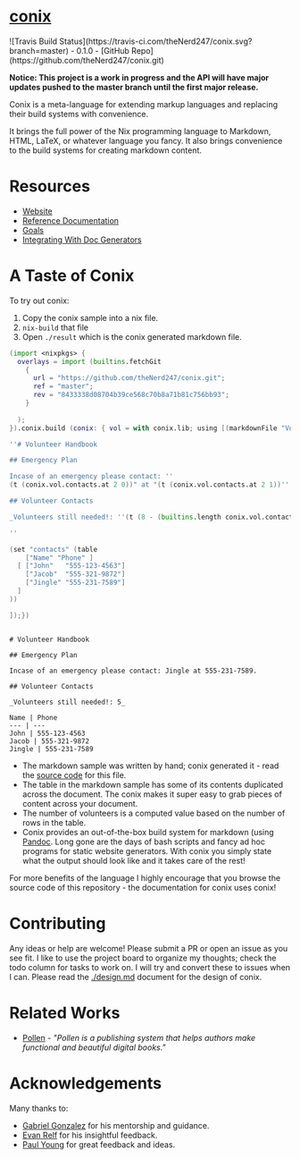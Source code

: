 # <a href="https://theNerd247.github.io/conix">conix</a> 

<div class="center">
![Travis Build Status](https://travis-ci.com/theNerd247/conix.svg?branch=master) - 0.1.0 - [GitHub Repo](https://github.com/theNerd247/conix.git)
</div>

**Notice: This project is a work in progress and the API will have major
updates pushed to the master branch until the first major release.**


Conix is a meta-language for extending markup languages and replacing their
build systems with convenience.

It brings the full power of the Nix programming language to Markdown, HTML,
LaTeX, or whatever language you fancy. It also brings convenience to the
build systems for creating markdown content.

# Resources

  * [Website](https://theNerd247.github.io/conix)
  * [Reference Documentation](https://theNerd247.github.io/conix/docs/docs.html)
  * [Goals](https://theNerd247.github.io/conix/docs/goals.html)
  * [Integrating With Doc Generators](https://theNerd247.github.io/conix/docs/integration.html)

# A Taste of Conix

To try out conix:

1. Copy the conix sample into a nix file.
1. `nix-build` that file
1. Open `./result` which is the conix generated markdown file.

```nix
(import <nixpkgs> { 
  overlays = import (builtins.fetchGit
    { 
      url = "https://github.com/theNerd247/conix.git";
      ref = "master";
      rev = "8433338d08704b39ce568c70b8a71b81c756bb93";
    }
    
  );
}).conix.build (conix: { vol = with conix.lib; using [(markdownFile "Volunteers")] (texts [

''# Volunteer Handbook

## Emergency Plan

Incase of an emergency please contact: ''
(t (conix.vol.contacts.at 2 0))" at "(t (conix.vol.contacts.at 2 1))''.

## Volunteer Contacts 

_Volunteers still needed!: ''(t (8 - (builtins.length conix.vol.contacts.data)))''_

''

(set "contacts" (table
    ["Name" "Phone" ]
  [ ["John"   "555-123-4563"]
    ["Jacob"  "555-321-9872"]
    ["Jingle" "555-231-7589"]
  ]
))

]);})

```
```

# Volunteer Handbook

## Emergency Plan

Incase of an emergency please contact: Jingle at 555-231-7589.

## Volunteer Contacts 

_Volunteers still needed!: 5_

Name | Phone
--- | ---
John | 555-123-4563
Jacob | 555-321-9872
Jingle | 555-231-7589
```


* The markdown sample was written by hand; conix generated it - read the [source
  code](https://github.com/theNerd247/conix/blob/master/readme/default.nix) for
  this file.
* The table in the markdown sample has some of its contents duplicated across
  the document. The conix makes it super easy to grab pieces of content across
  your document.
* The number of volunteers is a computed value based on the number of rows in 
  the table.
* Conix provides an out-of-the-box build system for markdown (using [Pandoc](https://pandoc.org). Long gone are the days
  of bash scripts and fancy ad hoc programs for static website generators. With
  conix you simply state what the output should look like and it takes care of
  the rest!

For more benefits of the language I highly encourage that you browse the source
code of this repository - the documentation for conix uses conix!

# Contributing

Any ideas or help are welcome! Please submit a PR or open an issue as you see
fit. I like to use the project board to organize my thoughts; check the todo
column for tasks to work on. I will try and convert these to issues when I can.
Please read the [./design.md](./design.md) document for the design of conix.

# Related Works

* [Pollen](https://docs.racket-lang.org/pollen/) - _"Pollen is a publishing
system that helps authors make functional and beautiful digital books."_

# Acknowledgements

Many thanks to:

  * [Gabriel Gonzalez](https://github.com/Gabriel439) for his mentorship and guidance. 
  * [Evan Relf](https://github.com/evanrelf) for his insightful feedback.
  * [Paul Young](https://github.com/paulyoung) for great feedback and ideas.

